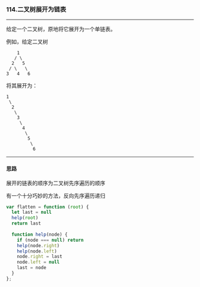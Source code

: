### 114.二叉树展开为链表

---

给定一个二叉树，原地将它展开为一个单链表。

例如，给定二叉树
```
    1
   / \
  2   5
 / \   \
3   4   6
```
将其展开为：
```
1
 \
  2
   \
    3
     \
      4
       \
        5
         \
          6
```
---

#### 思路

展开的链表的顺序为二叉树先序遍历的顺序

有一个十分巧妙的方法，反向先序遍历递归

``` js
var flatten = function (root) {
  let last = null
  help(root)
  return last
  
  function help(node) {
    if (node === null) return
    help(node.right)
    help(node.left)
    node.right = last
    node.left = null
    last = node
  }
};
```

